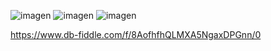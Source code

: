 ![imagen](https://user-images.githubusercontent.com/125598881/235227300-b7dcba70-392a-4f91-a474-13479d5b75b0.png)
![imagen](https://user-images.githubusercontent.com/125598881/235227558-24e7c127-899a-44d1-9c41-c9b7afc2ae28.png)
![imagen](https://user-images.githubusercontent.com/125598881/235228729-6ce49c58-e36a-4e1d-85be-cd58278c8a6e.png)

https://www.db-fiddle.com/f/8AofhfhQLMXA5NgaxDPGnn/0
